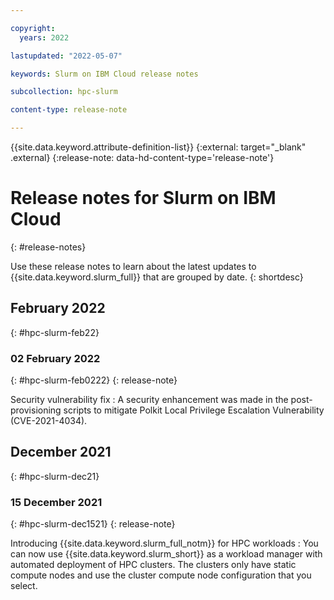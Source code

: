 ```yaml
---

copyright:
  years: 2022

lastupdated: "2022-05-07"

keywords: Slurm on IBM Cloud release notes

subcollection: hpc-slurm

content-type: release-note

---
```


{{site.data.keyword.attribute-definition-list}}
{:external: target="_blank" .external}
{:release-note: data-hd-content-type='release-note'}

# Release notes for Slurm on IBM Cloud
{: #release-notes}

Use these release notes to learn about the latest updates to {{site.data.keyword.slurm_full}} that are grouped by date.
{: shortdesc}

## February 2022
{: #hpc-slurm-feb22}

### 02 February 2022
{: #hpc-slurm-feb0222}
{: release-note}

Security vulnerability fix
:   A security enhancement was made in the post-provisioning scripts to mitigate Polkit Local Privilege Escalation Vulnerability (CVE-2021-4034).

## December 2021
{: #hpc-slurm-dec21}

### 15 December 2021
{: #hpc-slurm-dec1521}
{: release-note}

Introducing {{site.data.keyword.slurm_full_notm}} for HPC workloads
:   You can now use {{site.data.keyword.slurm_short}} as a workload manager with automated deployment of HPC clusters. The clusters only have static compute nodes and use the cluster compute node configuration that you select.
